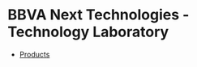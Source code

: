 # BBVA Next Technologies - Technology Laboratory

* [Products](https://github.com/beeva/TEC_LAB/wiki)
